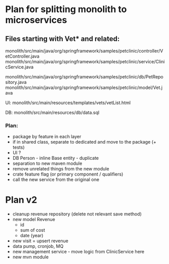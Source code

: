 # Plan for splitting monolith to microservices

## Files starting with Vet* and related:
monolith/src/main/java/org/springframework/samples/petclinic/controller/VetController.java
monolith/src/main/java/org/springframework/samples/petclinic/service/ClinicService.java

monolith/src/main/java/org/springframework/samples/petclinic/db/PetRepository.java
monolith/src/main/java/org/springframework/samples/petclinic/model/Vet.java

UI:
monolith/src/main/resources/templates/vets/vetList.html

DB:
monolith/src/main/resources/db/data.sql

### Plan:
- package by feature in each layer
- if in shared class, separate to dedicated and move to the package (+ tests)
- UI ? 
- DB  Person - inline
      Base entity - duplicate 
- separation to new maven module
- remove unrelated things from the new module
- crate feature flag (or primary component / qualifiers)
- call the new service from the original one

# Plan v2

- cleanup revenue repository (delete not relevant save method)
- new model Revenue
  - id
  - sum of cost
  - date (year)
- new visit = upsert revenue
- data pump, cronjob, MQ
- new management service - move logic from ClinicService here
- new mvn module